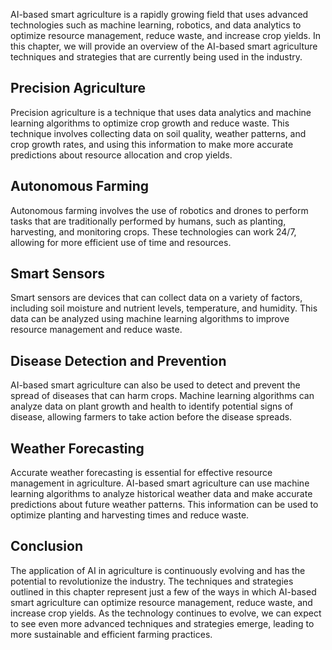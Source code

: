 
AI-based smart agriculture is a rapidly growing field that uses advanced technologies such as machine learning, robotics, and data analytics to optimize resource management, reduce waste, and increase crop yields. In this chapter, we will provide an overview of the AI-based smart agriculture techniques and strategies that are currently being used in the industry.

Precision Agriculture
---------------------

Precision agriculture is a technique that uses data analytics and machine learning algorithms to optimize crop growth and reduce waste. This technique involves collecting data on soil quality, weather patterns, and crop growth rates, and using this information to make more accurate predictions about resource allocation and crop yields.

Autonomous Farming
------------------

Autonomous farming involves the use of robotics and drones to perform tasks that are traditionally performed by humans, such as planting, harvesting, and monitoring crops. These technologies can work 24/7, allowing for more efficient use of time and resources.

Smart Sensors
-------------

Smart sensors are devices that can collect data on a variety of factors, including soil moisture and nutrient levels, temperature, and humidity. This data can be analyzed using machine learning algorithms to improve resource management and reduce waste.

Disease Detection and Prevention
--------------------------------

AI-based smart agriculture can also be used to detect and prevent the spread of diseases that can harm crops. Machine learning algorithms can analyze data on plant growth and health to identify potential signs of disease, allowing farmers to take action before the disease spreads.

Weather Forecasting
-------------------

Accurate weather forecasting is essential for effective resource management in agriculture. AI-based smart agriculture can use machine learning algorithms to analyze historical weather data and make accurate predictions about future weather patterns. This information can be used to optimize planting and harvesting times and reduce waste.

Conclusion
----------

The application of AI in agriculture is continuously evolving and has the potential to revolutionize the industry. The techniques and strategies outlined in this chapter represent just a few of the ways in which AI-based smart agriculture can optimize resource management, reduce waste, and increase crop yields. As the technology continues to evolve, we can expect to see even more advanced techniques and strategies emerge, leading to more sustainable and efficient farming practices.
